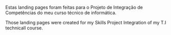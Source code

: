 Estas landing pages foram feitas para o Projeto de Integração de Competências do meu curso técnico de informática.

Those landing pages were created for my Skills Project Integration of my T.I technicall course.
